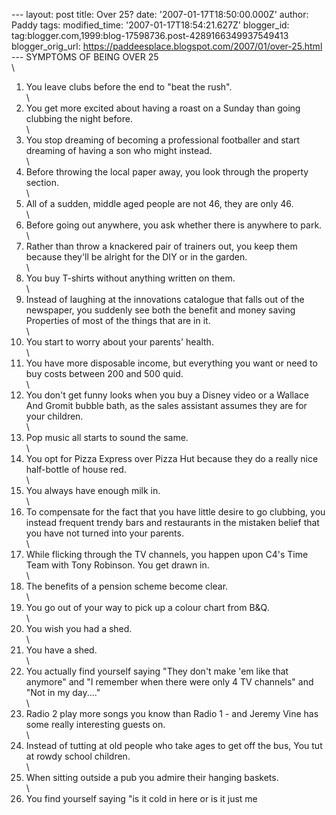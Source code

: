\-\-- layout: post title: Over 25? date: \'2007-01-17T18:50:00.000Z\'
author: Paddy tags: modified\_time: \'2007-01-17T18:54:21.627Z\'
blogger\_id: tag:blogger.com,1999:blog-17598736.post-4289166349937549413
blogger\_orig\_url:
https://paddeesplace.blogspot.com/2007/01/over-25.html \-\-- SYMPTOMS OF
BEING OVER 25\
\
1. You leave clubs before the end to \"beat the rush\".\
\
2. You get more excited about having a roast on a Sunday than going
clubbing the night before.\
\
3. You stop dreaming of becoming a professional footballer and start
dreaming of having a son who might instead.\
\
4. Before throwing the local paper away, you look through the property
section.\
\
5. All of a sudden, middle aged people are not 46, they are only 46.\
\
6. Before going out anywhere, you ask whether there is anywhere to
park.\
\
7. Rather than throw a knackered pair of trainers out, you keep them
because they\'ll be alright for the DIY or in the garden.\
\
8. You buy T-shirts without anything written on them.\
\
9. Instead of laughing at the innovations catalogue that falls out of
the newspaper, you suddenly see both the benefit and money saving
Properties of most of the things that are in it.\
\
10. You start to worry about your parents\' health.\
\
11. You have more disposable income, but everything you want or need to
buy costs between 200 and 500 quid.\
\
12. You don\'t get funny looks when you buy a Disney video or a Wallace
And Gromit bubble bath, as the sales assistant assumes they are for your
children.\
\
13. Pop music all starts to sound the same.\
\
14. You opt for Pizza Express over Pizza Hut because they do a really
nice half-bottle of house red.\
\
15. You always have enough milk in.\
\
16. To compensate for the fact that you have little desire to go
clubbing, you instead frequent trendy bars and restaurants in the
mistaken belief that you have not turned into your parents.\
\
17. While flicking through the TV channels, you happen upon C4\'s Time
Team with Tony Robinson. You get drawn in.\
\
18. The benefits of a pension scheme become clear.\
\
19. You go out of your way to pick up a colour chart from B&Q.\
\
20. You wish you had a shed.\
\
21. You have a shed.\
\
22. You actually find yourself saying \"They don\'t make \'em like that
anymore\" and \"I remember when there were only 4 TV channels\" and
\"Not in my day\....\"\
\
23. Radio 2 play more songs you know than Radio 1 - and Jeremy Vine has
some really interesting guests on.\
\
24. Instead of tutting at old people who take ages to get off the bus,
You tut at rowdy school children.\
\
25. When sitting outside a pub you admire their hanging baskets.\
\
26. You find yourself saying \"is it cold in here or is it just me
